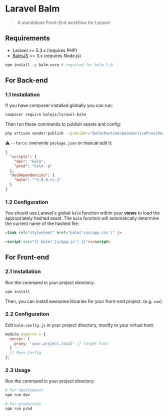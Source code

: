 # Laravel Balm

> A standalone Front-End workflow for Laravel

## Requirements

- Laravel >= 5.3.x (requires PHP)
- [BalmJS](https://balm.js.org/) >= 3.x (requires Node.js)

```sh
npm install -g balm-core # required for balm 3.0
```

## For Back-end

### 1.1 Installation

If you have composer installed globally you can run:

```sh
composer require balmjs/laravel-balm
```

Then run these commands to publish assets and config:

```sh
php artisan vendor:publish --provider="Balm\Runtime\BalmServiceProvider" --force
```

⚠️ `--force`: overwrite `package.json` or manual edit it:

```json
{
  "scripts": {
    "dev": "balm",
    "prod": "balm -p"
  },
  "devDependencies": {
    "balm": "^3.0.0-rc.2"
  }
}
```

### 1.2 Configuration

You should use Laravel's global `balm` function within your **views** to load the appropriately hashed asset. The `balm` function will automatically determine the current name of the hashed file:

```html
<link rel="stylesheet" href="balm('css/app.css')" />

<script src="{{ balm('js/app.js') }}"></script>
```

## For Front-end

### 2.1 Installation

Run the command in your project directory:

```sh
npm install
```

Then, you can install awesome libraries for your front-end project. (e.g. `vue`)

### 2.2 Configuration

Edit `balm.config.js` in your project directory, modify to your virtual host:

```js
module.exports = {
  server: {
    proxy: 'your.project.local' // Target host
  }
  // More Config
};
```

### 2.3 Usage

Run the command in your project directory:

```sh
# For development
npm run dev

# For production
npm run prod
```
